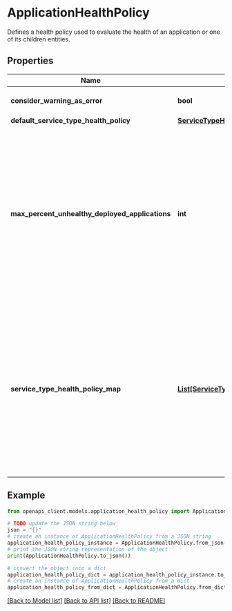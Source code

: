 # ApplicationHealthPolicy

Defines a health policy used to evaluate the health of an application or one of its children entities. 

## Properties

Name | Type | Description | Notes
------------ | ------------- | ------------- | -------------
**consider_warning_as_error** | **bool** | Indicates whether warnings are treated with the same severity as errors. | [optional] [default to False]
**default_service_type_health_policy** | [**ServiceTypeHealthPolicy**](ServiceTypeHealthPolicy.md) |  | [optional] 
**max_percent_unhealthy_deployed_applications** | **int** | The maximum allowed percentage of unhealthy deployed applications. Allowed values are Byte values from zero to 100. The percentage represents the maximum tolerated percentage of deployed applications that can be unhealthy before the application is considered in error. This is calculated by dividing the number of unhealthy deployed applications over the number of nodes where the application is currently deployed on in the cluster. The computation rounds up to tolerate one failure on small numbers of nodes. Default percentage is zero.  | [optional] 
**service_type_health_policy_map** | [**List[ServiceTypeHealthPolicyMapItem]**](ServiceTypeHealthPolicyMapItem.md) | Defines a ServiceTypeHealthPolicy per service type name.  The entries in the map replace the default service type health policy for each specified service type. For example, in an application that contains both a stateless gateway service type and a stateful engine service type, the health policies for the stateless and stateful services can be configured differently. With policy per service type, there&#39;s more granular control of the health of the service.  If no policy is specified for a service type name, the DefaultServiceTypeHealthPolicy is used for evaluation.  | [optional] 

## Example

```python
from openapi_client.models.application_health_policy import ApplicationHealthPolicy

# TODO update the JSON string below
json = "{}"
# create an instance of ApplicationHealthPolicy from a JSON string
application_health_policy_instance = ApplicationHealthPolicy.from_json(json)
# print the JSON string representation of the object
print(ApplicationHealthPolicy.to_json())

# convert the object into a dict
application_health_policy_dict = application_health_policy_instance.to_dict()
# create an instance of ApplicationHealthPolicy from a dict
application_health_policy_from_dict = ApplicationHealthPolicy.from_dict(application_health_policy_dict)
```
[[Back to Model list]](../README.md#documentation-for-models) [[Back to API list]](../README.md#documentation-for-api-endpoints) [[Back to README]](../README.md)


